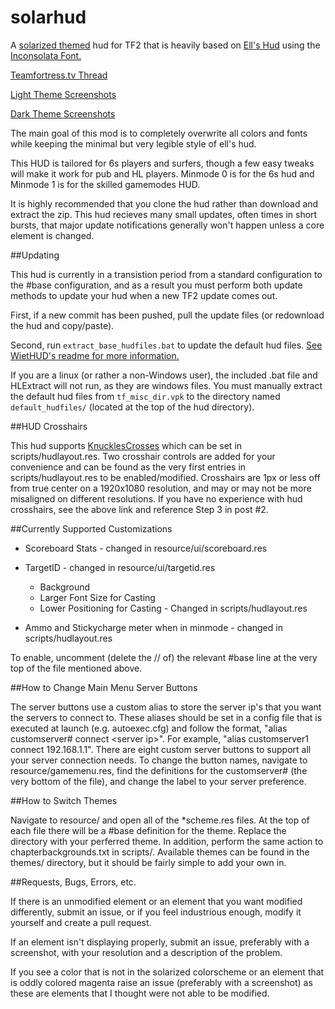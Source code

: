 solarhud
==========

A [solarized themed](http://ethanschoonover.com/solarized) hud for TF2 that is heavily based on [Ell's Hud](http://etf2l.org/forum/huds/topic-17955/) using the [Inconsolata Font.](http://www.levien.com/type/myfonts/inconsolata.html)

[Teamfortress.tv Thread](http://www.teamfortress.tv/30843/solarhud)

[Light Theme Screenshots](http://imgur.com/a/DlrJb)

[Dark Theme Screenshots](http://imgur.com/a/iSr9u)

The main goal of this mod is to completely overwrite all colors and fonts while keeping the minimal but very legible style of ell's hud.

This HUD is tailored for 6s players and surfers, though a few easy tweaks will make it work for pub and HL players.  Minmode 0 is for the 6s hud and Minmode 1 is for the skilled gamemodes HUD.  

It is highly recommended that you clone the hud rather than download and extract the zip.  This hud recieves many small updates, often times in short bursts, that major update notifications generally won't happen unless a core element is changed. 

##Updating

This hud is currently in a transistion period from a standard configuration to the #base configuration, and as a result you must perform both update methods to update your hud when a new TF2 update comes out.  

First, if a new commit has been pushed, pull the update files (or redownload the hud and copy/paste).

Second, run `extract_base_hudfiles.bat` to update the default hud files.  [See WietHUD's readme for more information.](https://github.com/Wiethoofd/WietHUD/blob/master/readme.md)

If you are a linux (or rather a non-Windows user), the included .bat file and HLExtract will not run, as they are windows files.  You must manually extract the default hud files from `tf_misc_dir.vpk` to the directory named `default_hudfiles/` (located at the top of the hud directory).

##HUD Crosshairs

This hud supports [KnucklesCrosses](http://www.teamfortress.tv/26790/official-knucklescrosses-release) which can be set in scripts/hudlayout.res.  Two crosshair controls are added for your convenience and can be found as the very first entries in scripts/hudlayout.res to be enabled/modified. Crosshairs are 1px or less off from true center on a 1920x1080 resolution, and may or may not be more misaligned on different resolutions. If you have no experience with hud crosshairs, see the above link and reference Step 3 in post #2.     

##Currently Supported Customizations

*  Scoreboard Stats - changed in resource/ui/scoreboard.res

*  TargetID - changed in resource/ui/targetid.res
   *  Background
   *  Larger Font Size for Casting
   *  Lower Positioning for Casting - Changed in scripts/hudlayout.res

*  Ammo and Stickycharge meter when in minmode - changed in scripts/hudlayout.res

To enable, uncomment (delete the // of) the relevant #base line at the very top of the file mentioned above.   

##How to Change Main Menu Server Buttons

The server buttons use a custom alias to store the server ip's that you want the servers to connect to.  These aliases should be set in a config file that is executed at launch (e.g. autoexec.cfg) and follow the format, "alias customserver# connect \<server ip\>".  For example, "alias customserver1 connect 192.168.1.1".  There are eight custom server buttons to support all your server connection needs.  To change the button names, navigate to resource/gamemenu.res, find the definitions for the customserver# (the very bottom of the file), and change the label to your server preference.

##How to Switch Themes

Navigate to resource/ and open all of the \*scheme.res files.  At the top of each file there will be a \#base definition for the theme.  Replace the directory with your perferred theme.  In addition, perform the same action to chapterbackgrounds.txt in scripts/.  Available themes can be found in the themes/ directory, but it should be fairly simple to add your own in.


##Requests, Bugs, Errors, etc.

If there is an unmodified element or an element that you want modified differently, submit an issue, or if you feel industrious enough, modify it yourself and create a pull request.

If an element isn't displaying properly, submit an issue, preferably with a screenshot, with your resolution and a description of the problem.

If you see a color that is not in the solarized colorscheme or an element that is oddly colored magenta raise an issue (preferably with a screenshot) as these are elements that I thought were not able to be modified.
